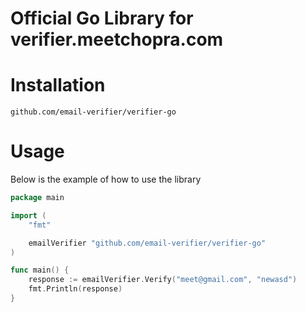 # Official Go Library for verifier.meetchopra.com

# Installation
```github.com/email-verifier/verifier-go```

# Usage
Below is the example of how to use the library

```go
package main

import (
	"fmt"

	emailVerifier "github.com/email-verifier/verifier-go"
)

func main() {
	response := emailVerifier.Verify("meet@gmail.com", "newasd")
	fmt.Println(response)
}

```
